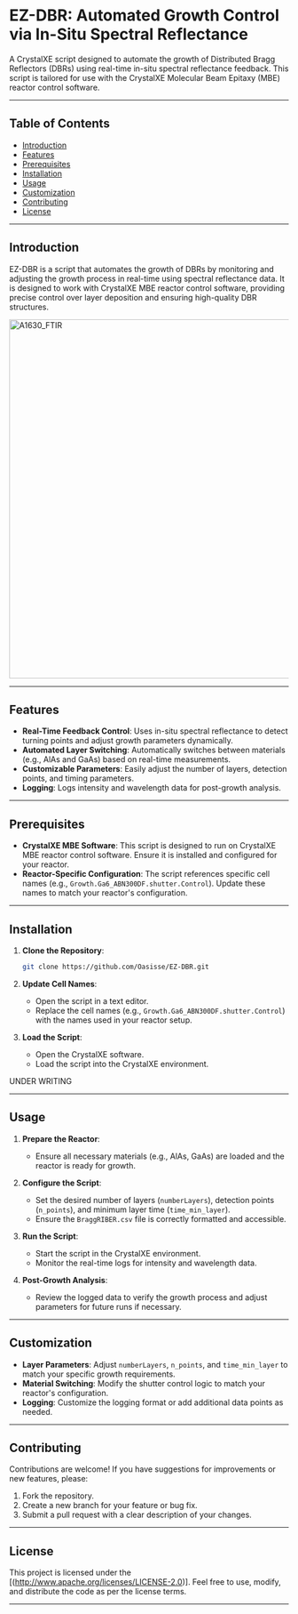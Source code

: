 # EZ-DBR: Automated Growth Control via In-Situ Spectral Reflectance

A CrystalXE script designed to automate the growth of Distributed Bragg Reflectors (DBRs) using real-time in-situ spectral reflectance feedback. This script is tailored for use with the CrystalXE Molecular Beam Epitaxy (MBE) reactor control software.

---

## Table of Contents
- [Introduction](#introduction)
- [Features](#features)
- [Prerequisites](#prerequisites)
- [Installation](#installation)
- [Usage](#usage)
- [Customization](#customization)
- [Contributing](#contributing)
- [License](#license)

---

## Introduction
EZ-DBR is a script that automates the growth of DBRs by monitoring and adjusting the growth process in real-time using spectral reflectance data. It is designed to work with CrystalXE MBE reactor control software, providing precise control over layer deposition and ensuring high-quality DBR structures.

<img width="1082" height="646" alt="A1630_FTIR" src="https://github.com/user-attachments/assets/d104d6ce-d3fc-4d92-8323-773f2a9c30d5" />

---

## Features
- **Real-Time Feedback Control**: Uses in-situ spectral reflectance to detect turning points and adjust growth parameters dynamically.
- **Automated Layer Switching**: Automatically switches between materials (e.g., AlAs and GaAs) based on real-time measurements.
- **Customizable Parameters**: Easily adjust the number of layers, detection points, and timing parameters.
- **Logging**: Logs intensity and wavelength data for post-growth analysis.

---

## Prerequisites
- **CrystalXE MBE Software**: This script is designed to run on CrystalXE MBE reactor control software. Ensure it is installed and configured for your reactor.
- **Reactor-Specific Configuration**: The script references specific cell names (e.g., `Growth.Ga6_ABN300DF.shutter.Control`). Update these names to match your reactor's configuration.

---

## Installation
1. **Clone the Repository**:
   ```bash
   git clone https://github.com/Oasisse/EZ-DBR.git
   ```
2. **Update Cell Names**:
   - Open the script in a text editor.
   - Replace the cell names (e.g., `Growth.Ga6_ABN300DF.shutter.Control`) with the names used in your reactor setup.

3. **Load the Script**:
   - Open the CrystalXE software.
   - Load the script into the CrystalXE environment.
  
UNDER WRITING 

---

## Usage
1. **Prepare the Reactor**:
   - Ensure all necessary materials (e.g., AlAs, GaAs) are loaded and the reactor is ready for growth.

2. **Configure the Script**:
   - Set the desired number of layers (`numberLayers`), detection points (`n_points`), and minimum layer time (`time_min_layer`).
   - Ensure the `BraggRIBER.csv` file is correctly formatted and accessible.

3. **Run the Script**:
   - Start the script in the CrystalXE environment.
   - Monitor the real-time logs for intensity and wavelength data.

4. **Post-Growth Analysis**:
   - Review the logged data to verify the growth process and adjust parameters for future runs if necessary.

---

## Customization
- **Layer Parameters**: Adjust `numberLayers`, `n_points`, and `time_min_layer` to match your specific growth requirements.
- **Material Switching**: Modify the shutter control logic to match your reactor's configuration.
- **Logging**: Customize the logging format or add additional data points as needed.

---

## Contributing
Contributions are welcome! If you have suggestions for improvements or new features, please:
1. Fork the repository.
2. Create a new branch for your feature or bug fix.
3. Submit a pull request with a clear description of your changes.

---

## License
This project is licensed under the [(http://www.apache.org/licenses/LICENSE-2.0)]. Feel free to use, modify, and distribute the code as per the license terms.

---
